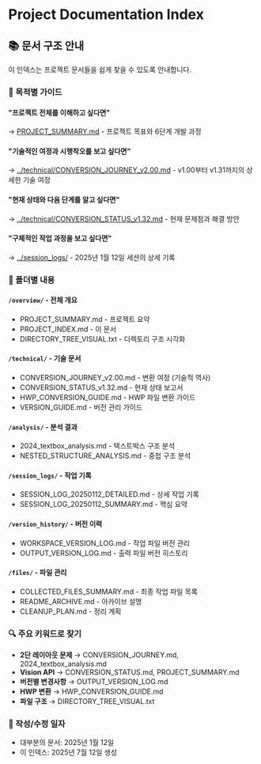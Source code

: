 # Project Documentation Index

## 📚 문서 구조 안내

이 인덱스는 프로젝트 문서들을 쉽게 찾을 수 있도록 안내합니다.

### 🎯 목적별 가이드

#### "프로젝트 전체를 이해하고 싶다면"
→ [PROJECT_SUMMARY.md](PROJECT_SUMMARY.md) - 프로젝트 목표와 6단계 개발 과정

#### "기술적인 여정과 시행착오를 보고 싶다면"
→ [../technical/CONVERSION_JOURNEY_v2.00.md](../technical/CONVERSION_JOURNEY_v2.00.md) - v1.00부터 v1.31까지의 상세한 기술 여정

#### "현재 상태와 다음 단계를 알고 싶다면"
→ [../technical/CONVERSION_STATUS_v1.32.md](../technical/CONVERSION_STATUS_v1.32.md) - 현재 문제점과 해결 방안

#### "구체적인 작업 과정을 보고 싶다면"
→ [../session_logs/](../session_logs/) - 2025년 1월 12일 세션의 상세 기록

### 📂 폴더별 내용

#### `/overview/` - 전체 개요
- PROJECT_SUMMARY.md - 프로젝트 요약
- PROJECT_INDEX.md - 이 문서
- DIRECTORY_TREE_VISUAL.txt - 디렉토리 구조 시각화

#### `/technical/` - 기술 문서
- CONVERSION_JOURNEY_v2.00.md - 변환 여정 (기술적 역사)
- CONVERSION_STATUS_v1.32.md - 현재 상태 보고서
- HWP_CONVERSION_GUIDE.md - HWP 파일 변환 가이드
- VERSION_GUIDE.md - 버전 관리 가이드

#### `/analysis/` - 분석 결과
- 2024_textbox_analysis.md - 텍스트박스 구조 분석
- NESTED_STRUCTURE_ANALYSIS.md - 중첩 구조 분석

#### `/session_logs/` - 작업 기록
- SESSION_LOG_20250112_DETAILED.md - 상세 작업 기록
- SESSION_LOG_20250112_SUMMARY.md - 핵심 요약

#### `/version_history/` - 버전 이력
- WORKSPACE_VERSION_LOG.md - 작업 파일 버전 관리
- OUTPUT_VERSION_LOG.md - 출력 파일 버전 히스토리

#### `/files/` - 파일 관리
- COLLECTED_FILES_SUMMARY.md - 최종 작업 파일 목록
- README_ARCHIVE.md - 아카이브 설명
- CLEANUP_PLAN.md - 정리 계획

### 🔍 주요 키워드로 찾기

- **2단 레이아웃 문제** → CONVERSION_JOURNEY.md, 2024_textbox_analysis.md
- **Vision API** → CONVERSION_STATUS.md, PROJECT_SUMMARY.md
- **버전별 변경사항** → OUTPUT_VERSION_LOG.md
- **HWP 변환** → HWP_CONVERSION_GUIDE.md
- **파일 구조** → DIRECTORY_TREE_VISUAL.txt

### 📅 작성/수정 일자
- 대부분의 문서: 2025년 1월 12일
- 이 인덱스: 2025년 7월 12일 생성